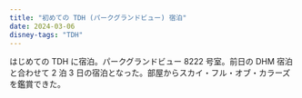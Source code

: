 ```yaml
---
title: "初めての TDH (パークグランドビュー) 宿泊"
date: 2024-03-06
disney-tags: "TDH"
---
```


はじめての TDH に宿泊。パークグランドビュー 8222 号室。前日の DHM 宿泊と合わせて 2 泊 3 日の宿泊となった。部屋からスカイ・フル・オブ・カラーズを鑑賞できた。